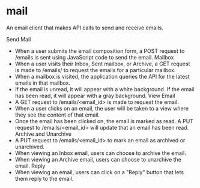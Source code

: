 # mail
An email client that makes API calls to send and receive emails.

Send Mail
  - When a user submits the email composition form, a POST request to /emails is sent using JavaScript code to send the email.
Mailbox
  - When a user visits their Inbox, Sent mailbox, or Archive, a GET request is made to /emails/<mailbox> to request the emails for a particular mailbox.
  - When a mailbox is visited, the application queries the API for the latest emails in that mailbox.
  - If the email is unread, it will appear with a white background. If the email has been read, it will appear with a gray background.
View Email
  - A GET request to /emails/<email_id> is made to request the email.
  - When a user clicks on an email, the user will be taken to a view where they see the content of that email.
  - Once the email has been clicked on, the email is marked as read. A PUT request to /emails/<email_id> will update that an email has been read.
Archive and Unarchive
  - A PUT request to /emails/<email_id> to mark an email as archived or unarchived.
  - When viewing an Inbox email, users can choose to archive the email.
  - When viewing an Archive email, users can choose to unarchive the email.
Reply
  - When viewing an email, users can click on a "Reply" button that lets them reply to the email.
